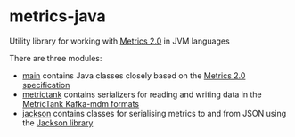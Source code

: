 # metrics-java

Utility library for working with [Metrics 2.0](http://metrics20.org/) in JVM languages

There are three modules:
- [main](https://github.com/ExpediaDotCom/metrics-java/tree/master/main) contains Java classes closely based on the [Metrics 2.0 specification](metrics20.org/spec/)
- [metrictank](https://github.com/ExpediaDotCom/metrics-java/tree/master/metrictank) contains serializers for reading and writing data in the [MetricTank Kafka-mdm formats](https://github.com/grafana/metrictank/blob/master/docs/inputs.md#kafka-mdm-recommended)
- [jackson](https://github.com/ExpediaDotCom/metrics-java/tree/master/jackson) contains classes for serialising metrics to and from JSON using the [Jackson library](https://github.com/FasterXML/jackson)
